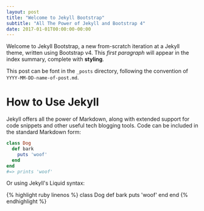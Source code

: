 ```yaml
---
layout: post
title: "Welcome to Jekyll Bootstrap"
subtitle: "All The Power of Jekyll and Bootstrap 4"
date: 2017-01-01T00:00:00-00:00
---
```

Welcome to Jekyll Bootstrap, a new from-scratch iteration at a Jekyll theme,
written using Bootstrap v4. This *first paragraph* will appear in the index
summary, complete with **styling**.

This post can be font in the `_posts` directory, following the convention of
`YYYY-MM-DD-name-of-post.md`.

# How to Use Jekyll

Jekyll offers all the power of Markdown, along with extended support for code
snippets and other useful tech blogging tools. Code can be included in the
standard Markdown form:

```ruby
class Dog
  def bark
    puts 'woof'
  end
end
#=> prints 'woof'
```

Or using Jekyll's Liquid syntax:

{% highlight ruby linenos %}
class Dog
  def bark
    puts 'woof'
  end
end
{% endhighlight %}
